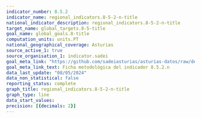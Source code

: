 ```yaml
---
indicator_number: 8.5.2
indicator_name: regional_indicators.8-5-2-n-title
national_indicator_description: regional_indicators.8-5-2-n-title
target_name: global_targets.8-5-title
goal_name: global_goals.8-title
computation_units: units.PT
national_geographical_coverage: Asturias
source_active_1: true
source_organisation_1: indicator.sadei
goal_meta_link: "https://github.com/sadeiasturias/asturias-datos/raw/develop/descargas/metodologia/8.5.2.n.pdf"
goal_meta_link_text: Ficha metodológica del indicador 8.5.2.n
data_last_update: "08/05/2024"
data_non_statistical: false
reporting_status: complete
graph_title: regional_indicators.8-5-2-n-title
graph_type: line
data_start_values:  
precision: [{decimals: 2}]
---
```

